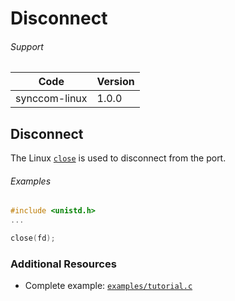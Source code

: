 # Disconnect

###### Support
| Code | Version |
| ---- | ------- |
| synccom-linux | 1.0.0 |


## Disconnect
The Linux [`close`](http://linux.die.net/man/3/close) is used to disconnect from the port.


###### Examples
```c
#include <unistd.h>
...

close(fd);
```


### Additional Resources
- Complete example: [`examples/tutorial.c`](../examples/tutorial.c)
